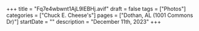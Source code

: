 +++
title = "Fq7e4wbwnt1AjL9lEBHj.avif"
draft = false
tags = ["Photos"]
categories = ["Chuck E. Cheese's"]
pages = ["Dothan, AL (1001 Commons Dr)"]
startDate = ""
description = "December 11th, 2023"
+++
